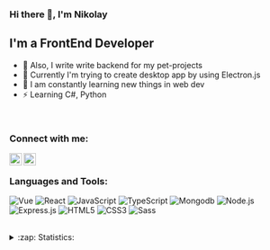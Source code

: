 ### Hi there 👋, I'm Nikolay

<!-- ![](https://komarev.com/ghpvc/?username=VladKalachev) -->

## I'm a FrontEnd Developer
- 🤹 Also, I write write backend for my pet-projects
- 🎉 Currently I'm trying to create desktop app by using Electron.js
- 🥅 I am constantly learning new things in web dev
- ⚡ Learning C#, Python

<br />

### Connect with me:

[<img align="left" alt="VladKalachev | Instagram" width="22px" src="https://cdn-icons-png.flaticon.com/512/1409/1409946.png" />][instagram]
[<img align="left" alt="VladKalachev | VK" width="22px" src="https://cdn-icons-png.flaticon.com/512/145/145813.png" />][vk]

<br />

### Languages and Tools:

![Vue](https://img.shields.io/badge/-Vue.js-090909?style=for-the-badge&logo=vue.js)
![React](https://img.shields.io/badge/-React.js-090909?style=for-the-badge&logo=react)
![JavaScript](https://img.shields.io/badge/-JavaScript-090909?style=for-the-badge&logo=JavaScript)
![TypeScript](https://img.shields.io/badge/-TypeScript-090909?style=for-the-badge&logo=TypeScript)
![Mongodb](https://img.shields.io/badge/-Mongodb-090909?style=for-the-badge&logo=mongodb)
![Node.js](https://img.shields.io/badge/-Node.js-090909?style=for-the-badge&logo=Node.js)
![Express.js](https://img.shields.io/badge/-Express.js-090909?style=for-the-badge&logo=Express)
![HTML5](https://img.shields.io/badge/-HTML5-090909?style=for-the-badge&logo=HTML5)
![CSS3](https://img.shields.io/badge/-CSS3-090909?style=for-the-badge&logo=CSS3)
![Sass](https://img.shields.io/badge/-Sass-090909?style=for-the-badge&logo=Sass)

<br />

<details>
  <summary>:zap: Statistics:</summary>
   <img align="left" alt="codeSTACKr's GitHub Stats" src="https://github-readme-stats.vercel.app/api/top-langs/?username=TankistPro&langs_count=8&layout=compact" />
    <br />
   <img align="left" alt="codeSTACKr's GitHub Stats" src="https://github-readme-stats.vercel.app/api?username=TankistPro&show_icons=true" />
</details>

<!-- [website]: https://webtricks-master.ru/ -->
[instagram]: https://www.instagram.com/niiikolay_gusev/
[vk]: https://vk.com/gusevnukolay
